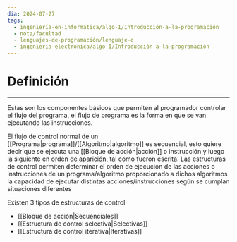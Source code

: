 ```yaml
---
dia: 2024-07-27
tags:
  - ingeniería-en-informática/algo-1/Introducción-a-la-programación
  - nota/facultad
  - lenguajes-de-programación/lenguaje-c
  - ingeniería-electrónica/algo-1/Introducción-a-la-programación
---
```

# Definición
---
Estas son los componentes básicos que permiten al programador controlar el flujo del programa, el flujo de programa es la forma en que se van ejecutando las instrucciones.

El flujo de control normal de un [[Programa|programa]]/[[Algoritmo|algoritmo]] es secuencial, esto quiere decir que se ejecuta una [[Bloque de acción|acción]] o instrucción y luego la siguiente en orden de aparición, tal como fueron escrita. Las estructuras de control permiten determinar el orden de ejecución de las acciones o instrucciones de un programa/algoritmo proporcionado a dichos algoritmos la capacidad de ejecutar distintas acciones/instrucciones según se cumplan situaciones diferentes

Existen $3$ tipos de estructuras de control
* [[Bloque de acción|Secuenciales]]
* [[Estructura de control selectiva|Selectivas]]
* [[Estructura de control iterativa|Iterativas]]